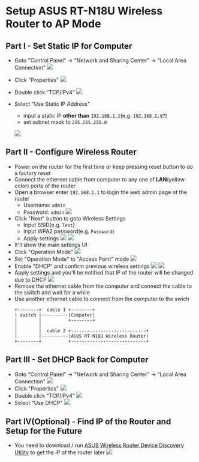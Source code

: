 # Setup ASUS RT-N18U Wireless Router to AP Mode

## Part I - Set Static IP for Computer
* Goto "Control Panel" -> "Network and Sharing Center" -> "Local  Area Connection"
    ![](img/01.png)
* Click "Properties"
    ![](img/02.png)
* Double click "TCP/IPv4"
    ![](img/03.png)
* Select "Use Static IP Address"
    * input a static IP **other than** `192.168.1.1`(e.g. `192.168.1.87`)
    * set subnet mask to `255.255.255.0`
    
    ![](img/04.png)

## Part II - Configure Wireless Router
* Power on the router for the first time or keep pressing reset button to do a factory reset
* Connect the ethernet cable from computer to any one of **LAN**(yellow color) ports of the router
* Open a browser enter `192.168.1.1` to login the web admin page of the router
   * Username: `admin` 
   * Password: `admin`
   ![](img/05.png)
* Click "Next" button to goto Wireless Settings
  * Input SSID(e.g. `Test`)
  * Input WPA2 password(e.g. `Password`)
  * Apply settings
  ![](img/06.png)
  ![](img/07.png)
* It'll show the main settings UI
* Click "Operation Mode"
   ![](img/08.png)
* Set "Operation Mode" to "Access Point" mode
   ![](img/09.png)
* Enable "DHCP" and confirm previous wireless settings
  ![](img/10.png)
  ![](img/11.png) 
* Apply settings and you'll be notified that IP of the router will be changed due to DHCP
  ![](img/12.png)
* Remove the ethernet cable from the computer and connect the cable to the switch and wait for a while
* Use another ethernet cable to connect from the computer to the swich
   ```
   +--------+  cable 1 +--------+     
   | switch |----------|Computer|
   |        |          +--------+
   |        |
   |        |  cable 2 +----------------------------+
   |        |----------|ASUS RT-N18U Wireless Router|
   +--------+          +----------------------------+
  ```
## Part III - Set DHCP Back for Computer
* Goto "Control Panel" -> "Network and Sharing Center" -> "Local  Area Connection"
    ![](img/01.png)
* Click "Properties"
    ![](img/02.png)
* Double click "TCP/IPv4"
    ![](img/03.png)
* Select "Use DHCP"
   ![](img/14.png)
   
## Part IV(Optional) - Find IP of the Router and Setup for the Future
* You need to download / run [ASUS Wireless Router Device Discovery Utility](https://dlsvr04.asus.com/pub/ASUS/wireless/4G-AC53U/Discovery_1482.zip) to get the IP of the router later
  ![](img/13.png)
